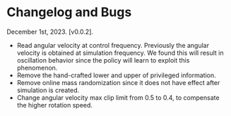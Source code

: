 # Changelog and Bugs

December 1st, 2023. [v0.0.2]. 
- Read angular velocity at control frequency. Previously the angular velocity is obtained at simulation frequency. We found this will result in oscillation behavior since the policy will learn to exploit this phenomenon.
- Remove the hand-crafted lower and upper of privileged information.
- Remove online mass randomization since it does not have effect after simulation is created.
- Change angular velocity max clip limit from 0.5 to 0.4, to compensate the higher rotation speed.